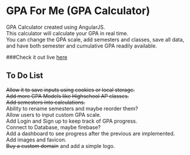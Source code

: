 # GPA For Me (GPA Calculator)
GPA Calculator created using AngularJS.  
This calculator will calculate your GPA in real time.  
You can change the GPA scale, add semesters and classes, save all data, and have both semester and cumulative GPA readily available.

###Check it out live [here](http://gpafor.me)

## To Do List
~~Allow it to save inputs using cookies or local storage.~~  
~~Add more GPA Models like Highschool AP classes.~~  
~~Add semesters into calculations.~~  
Ability to rename semesters and maybe reorder them?  
Allow users to input custom GPA scale.  
Add Login and Sign up to keep track of GPA progress.  
Connect to Database, maybe firebase?  
Add a dashboard to see progress after the previous are implemented.  
Add images and favicon.  
~~Buy a custom domain~~ and add a simple logo.  
